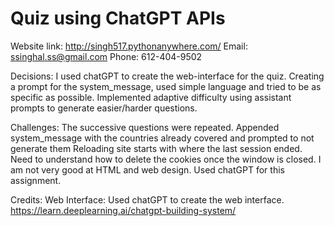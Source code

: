 # Quiz using ChatGPT APIs

Website link: http://singh517.pythonanywhere.com/
Email: ssinghal.ss@gmail.com
Phone: 612-404-9502

Decisions:
I used chatGPT to create the web-interface for the quiz.
Creating a prompt for the system_message, used simple language and tried to be as specific as possible.
Implemented adaptive difficulty using assistant prompts to generate easier/harder questions.

Challenges:
The successive questions were repeated.
  Appended system_message with the countries already covered and prompted to not generate them
Reloading site starts with where the last session ended.
  Need to understand how to delete the cookies once the window is closed.
I am not very good at HTML and web design.
  Used chatGPT for this assignment.

Credits:
  Web Interface: Used chatGPT to create the web interface.
  https://learn.deeplearning.ai/chatgpt-building-system/
